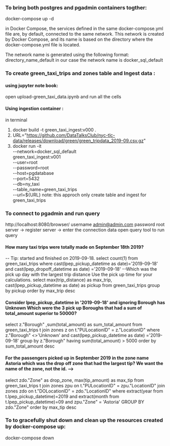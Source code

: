 ### To bring both postgres and pgadmin containers togther:
docker-compose up -d

in Docker Compose, the services defined in the same docker-compose.yml file are, by default, connected to the same network. This network is created by Docker Compose, and its name is based on the directory where the docker-compose.yml file is located.

The network name is generated using the following format: 
    directory_name_default
    in our case the network name is docker_sql_default
### To  create green_taxi_trips and zones table and Ingest data  :
#### using jupyter note book:
open upload-green_taxi_data.ipynb and run all the cells 
#### Using  ingestion container :
in terminal 
  1. docker build -t green_taxi_ingest:v000 .
  2. URL="https://github.com/DataTalksClub/nyc-tlc-data/releases/download/green/green_tripdata_2019-09.csv.gz"
  3. docker run -it \
  --network=docker_sql_default \
  green_taxi_ingest:v001 \
    --user=root \
    --password=root \
    --host=pgdatabase \
    --port=5432 \
    --db=ny_taxi \
    --table_name=green_taxi_trips \
    --url=${URL}
    note: this approch only create table and ingest for green_taxi_trips
### To connect to pgadmin and run query
 http://localhost:8080/browser/
 username admin@admin.com
 password root
 server -> register server -> enter the connection data
 open query tool to run query 
#### How many taxi trips were totally made on September 18th 2019?
-- Tip: started and finished on 2019-09-18.
select count(1)
from green_taxi_trips
where cast(lpep_pickup_datetime as date)='2019-09-18' and cast(lpep_dropoff_datetime as date) ='2019-09-18'
--Which was the pick up day with the largest trip distance Use the pick up time for your calculations.
select max(trip_distance) as max_trip, cast(lpep_pickup_datetime as date) as pickup
from green_taxi_trips
group by pickup
order by max_trip desc

#### Consider lpep_pickup_datetime in '2019-09-18' and ignoring Borough has Unknown Which were the 3 pick up Boroughs that had a sum of total_amount superior to 50000?


select z."Borough" ,sum(total_amount) as sum_total_amount
from green_taxi_trips t
join zones z on t."PULocationID" = z."LocationID"
where 
z."Borough" <>'Unknown' and cast(lpep_pickup_datetime as date) ='2019-09-18'
group by z."Borough"
having sum(total_amount) > 5000
order by sum_total_amount desc
#### For the passengers picked up in September 2019 in the zone name Astoria which was the drop off zone that had the largest tip? We want the name of the zone, not the id. -->


select zdo."Zone" as drop_zone, max(tip_amount) as max_tip
from green_taxi_trips t
join zones zpu on t."PULocationID" = zpu."LocationID"
join zones zdo on t."DOLocationID" = zdo."LocationID"
where 
extract(year from t.lpep_pickup_datetime)=2019 and
extract(month from t.lpep_pickup_datetime)=09 and
zpu."Zone" = 'Astoria'
GROUP BY zdo."Zone"
order by max_tip desc





### To to gracefully shut down and clean up the resources created by       docker-compose up:
docker-compose down
